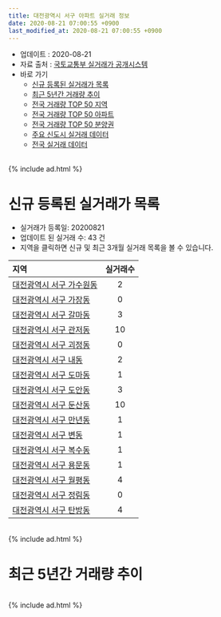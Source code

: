 ```yaml
---
title: 대전광역시 서구 아파트 실거래 정보
date: 2020-08-21 07:00:55 +0900
last_modified_at: 2020-08-21 07:00:55 +0900
---
```


* 업데이트 : 2020-08-21
* 자료 출처 : [국토교통부 실거래가 공개시스템](http://rt.molit.go.kr)
* 바로 가기
    * [신규 등록된 실거래가 목록](#신규-등록된-실거래가-목록)
    * [최근 5년간 거래량 추이](#최근-5년간-거래량-추이)
    * [전국 거래량 TOP 50 지역](https://inasie.github.io/apt-trade-info/최근-3개월-전국에서-가장-거래가-많이-발생한-지역)
    * [전국 거래량 TOP 50 아파트](https://inasie.github.io/apt-trade-info/최근-3개월-전국에서-가장-거래가-많이-발생한-아파트)
    * [전국 거래량 TOP 50 분양권](https://inasie.github.io/apt-trade-info/최근-3개월-전국에서-가장-거래가-많이-발생한-분양권)
    * [주요 신도시 실거래 데이터](https://inasie.github.io/apt-trade-info/주요-신도시)
    * [전국 실거래 데이터](https://inasie.github.io/apt-trade-info/전국)

<br>
{% include ad.html %}
<br>

# 신규 등록된 실거래가 목록
* 실거래가 등록일: 20200821
* 업데이트 된 실거래 수: 43 건
* 지역을 클릭하면 신규 및 최근 3개월 실거래 목록을 볼 수 있습니다.


|지역|실거래수|
|:---|:---:|
|[대전광역시 서구 가수원동](https://inasie.github.io/apt-trade-info/대전광역시-서구-가수원동)|2|
|[대전광역시 서구 가장동](https://inasie.github.io/apt-trade-info/대전광역시-서구-가장동)|0|
|[대전광역시 서구 갈마동](https://inasie.github.io/apt-trade-info/대전광역시-서구-갈마동)|3|
|[대전광역시 서구 관저동](https://inasie.github.io/apt-trade-info/대전광역시-서구-관저동)|10|
|[대전광역시 서구 괴정동](https://inasie.github.io/apt-trade-info/대전광역시-서구-괴정동)|0|
|[대전광역시 서구 내동](https://inasie.github.io/apt-trade-info/대전광역시-서구-내동)|2|
|[대전광역시 서구 도마동](https://inasie.github.io/apt-trade-info/대전광역시-서구-도마동)|1|
|[대전광역시 서구 도안동](https://inasie.github.io/apt-trade-info/대전광역시-서구-도안동)|3|
|[대전광역시 서구 둔산동](https://inasie.github.io/apt-trade-info/대전광역시-서구-둔산동)|10|
|[대전광역시 서구 만년동](https://inasie.github.io/apt-trade-info/대전광역시-서구-만년동)|1|
|[대전광역시 서구 변동](https://inasie.github.io/apt-trade-info/대전광역시-서구-변동)|1|
|[대전광역시 서구 복수동](https://inasie.github.io/apt-trade-info/대전광역시-서구-복수동)|1|
|[대전광역시 서구 용문동](https://inasie.github.io/apt-trade-info/대전광역시-서구-용문동)|1|
|[대전광역시 서구 월평동](https://inasie.github.io/apt-trade-info/대전광역시-서구-월평동)|4|
|[대전광역시 서구 정림동](https://inasie.github.io/apt-trade-info/대전광역시-서구-정림동)|0|
|[대전광역시 서구 탄방동](https://inasie.github.io/apt-trade-info/대전광역시-서구-탄방동)|4|


<br>
{% include ad.html %}
<br>

# 최근 5년간 거래량 추이


<div style="width:100%;">
    <canvas id="deal_progress" height="200"></canvas>
</div>

<script>
new Chart(document.getElementById("deal_progress"), {
    type: 'line',
    data: {
        labels: ['201508','201509','201510','201511','201512','201601','201602','201603','201604','201605','201606','201607','201608','201609','201610','201611','201612','201701','201702','201703','201704','201705','201706','201707','201708','201709','201710','201711','201712','201801','201802','201803','201804','201805','201806','201807','201808','201809','201810','201811','201812','201901','201902','201903','201904','201905','201906','201907','201908','201909','201910','201911','201912','202001','202002','202003','202004','202005','202006','202007','202008'],
        datasets: [{
            label: '매매',
            pointRadius: 1,
            data: [532, 532, 650, 583, 497, 485, 456, 612, 603, 586, 669, 689, 782, 810, 1132, 783, 612, 531, 599, 627, 536, 517, 572, 582, 609, 711, 522, 615, 582, 673, 673, 738, 458, 522, 519, 507, 799, 1066, 1297, 765, 547, 529, 463, 602, 637, 738, 748, 842, 1000, 931, 1156, 1489, 1336, 921, 1062, 1310, 518, 949, 1405, 669, 158],
            borderColor: "rgba(255, 201, 14, 1)",
            backgroundColor: "rgba(255, 201, 14, 0.5)",
            fill: false,
            lineTension: 0
        },{
            label: '전월세',
            pointRadius: 1,
            data: [502, 430, 521, 458, 568, 647, 671, 598, 502, 500, 509, 566, 546, 526, 662, 631, 656, 584, 741, 573, 436, 415, 401, 451, 521, 490, 465, 538, 641, 613, 591, 594, 472, 462, 465, 449, 470, 437, 588, 590, 595, 743, 612, 537, 493, 497, 558, 584, 648, 552, 634, 689, 830, 872, 852, 636, 589, 630, 696, 538, 143],
            borderColor: "rgba(0, 141, 185, 1)",
            backgroundColor: "rgba(0, 141, 185, 0.5)",
            fill: false,
            lineTension: 0
        }
        ]
    },
    options: {
        responsive: true,
        title: {
            display: false
        },
        tooltips: {
            mode: 'index',
            intersect: false
        },
        hover: {
            mode: 'nearest',
            intersect: true
        },
        scales: {
            xAxes: [{
                display: true,
                scaleLabel: {
                    display: true,
                    labelString: '년/월'
                }
            }],
            yAxes: [{
                display: true,
                ticks: {
                    suggestedMin: 0,
                },
                scaleLabel: {
                    display: true,
                    labelString: '실거래 수'
                }
            }]
        }
    }
});

</script>


<br>
{% include ad.html %}
<br>

